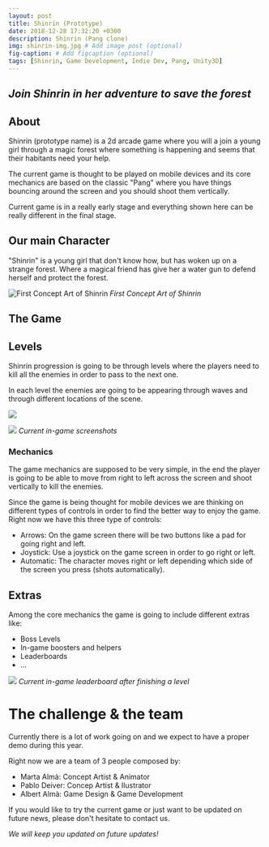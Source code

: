 ```yaml
---
layout: post
title: Shinrin (Prototype)
date: 2018-12-28 17:32:20 +0300
description: Shinrin (Pang clone)
img: shinrin-img.jpg # Add image post (optional)
fig-caption: # Add figcaption (optional)
tags: [Shinrin, Game Development, Indie Dev, Pang, Unity3D]
---
```


*Join Shinrin in her adventure to save the forest*
---------------------

## About

Shinrin (prototype name) is a 2d arcade game where you will a join a young girl through a magic forest where something is happening and seems that their habitants need your help.

The current game is thought to be played on mobile devices and its core mechanics are based on the classic "Pang" where you have things bouncing around the screen and you should shoot them vertically.

Current game is in a really early stage and everything shown here can be really different in the final stage.

## Our main Character
"Shinrin" is a young girl that don't know how, but has woken up on a strange forest. Where a magical friend has give her a water gun to defend herself and protect the forest.

![First Concept Art of Shinrin]({{site.baseurl}}/assets/img/shinrin/girl.png)
*First Concept Art of Shinrin*

## The Game

## Levels

Shinrin progression is going to be through levels where the players need to kill all the enemies in order to pass to the next one.

In each level the enemies are going to be appearing through waves and through different locations of the scene.

![]({{site.baseurl}}/assets/img/shinrin/Screenshot_20190131-154233.png)

![]({{site.baseurl}}/assets/img/shinrin/Screenshot_20190131-155134.png)
*Current in-game screenshots*

### Mechanics

The game mechanics are supposed to be very simple, in the end the player is going to be able to move from right to left across the screen and shoot vertically to kill the enemies.

Since the game is being thought for mobile devices we are thinking on different types of controls in order to find the better way to enjoy the game. Right now we have this three type of controls:
* Arrows: On the game screen there will be two buttons like a pad for going right and left.
* Joystick: Use a joystick on the game screen in order to go right or left.
* Automatic: The character moves right or left depending which side of the screen you press (shots automatically).

## Extras

Among the core mechanics the game is going to include different extras like:
* Boss Levels
* In-game boosters and helpers
* Leaderboards
* ...

![]({{site.baseurl}}/assets/img/shinrin/Screenshot_20190131-154416.png)
*Current in-game leaderboard after finishing a level*

# The challenge & the team
Currently there is a lot of work going on and we expect to have a proper demo during this year.

Right now we are a team of 3 people composed by:

* Marta Almà: Concept Artist & Animator
* Pablo Deiver: Concep Artist & Ilustrator
* Albert Almà: Game Design & Game Development

If you would like to try the current game or just want to be updated on future news, please don't hesitate to contact us.

*We will keep you updated on future updates!*
